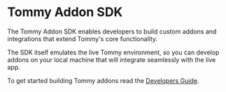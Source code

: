 # Tommy Addon SDK

The Tommy Addon SDK enables developers to build custom addons and integrations that extend Tommy's core functionality.

The SDK itself emulates the live Tommy environment, so you can develop addons on your local machine that will integrate seamlessly with the live app.

To get started building Tommy addons read the [Developers Guide](http://docs.mytommy.com/).
